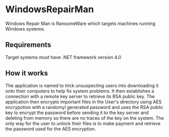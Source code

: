 # WindowsRepairMan
Windows Repair Man is RansomeWare which targets machines running Windows systems.

## Requirements
Target systems must have .NET framework version 4.0

## How it works
The application is named to trick unsuspecting users into downloading it onto their computers to help fix system problems. It then establishes a connection with a remote key server to retrieve its RSA public key. The application then encrypts important files in the User's directory using AES encrypotion with a randomyl generated password and uses the RSA public key to encrypt the password before sending it to the key server and deleting from memory so there are no traces of the key on the system.  The only way for the user to unlock their files is to make payment and retrieve the password used for the AES encryption.
